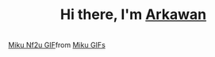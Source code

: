 <h1 align="center">Hi there, I'm <a href="https://www.selfblog.my.id/" target="_blank">Arkawan</a></h1>

<br />


<div class="tenor-gif-embed" data-postid="26991824" data-share-method="host" data-aspect-ratio="1" data-width="100%"><a href="https://tenor.com/view/miku-nf2u-gif-26991824">Miku Nf2u GIF</a>from <a href="https://tenor.com/search/miku-gifs">Miku GIFs</a></div> <script type="text/javascript" async src="https://tenor.com/embed.js"></script>
